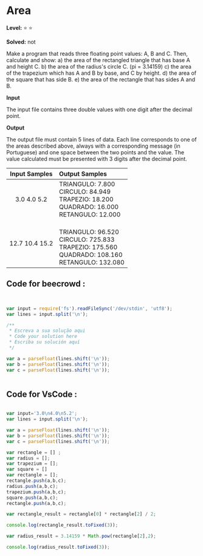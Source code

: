 
# Area 

**Level:** :star: :star:

**Solved:** not

Make a program that reads three floating point values: A, B and C. Then, calculate and show:
a) the area of the rectangled triangle that has base A and height C.
b) the area of the radius's circle C. (pi = 3.14159)
c) the area of the trapezium which has A and B by base, and C by height.
d) the area of ​​the square that has side B.
e) the area of the rectangle that has sides A and B.

**Input**

The input file contains three double values with one digit after the decimal point.

**Output**

The output file must contain 5 lines of data. Each line corresponds to one of the areas described above, always with a corresponding message (in Portuguese) and one space between the two points and the value. The value calculated must be presented with 3 digits after the decimal point.

|Input Samples |	Output Samples|
|:--:|:--|
|3.0 4.0 5.2 | TRIANGULO: 7.800 <br> CIRCULO: 84.949 <br>  TRAPEZIO: 18.200  <br> QUADRADO: 16.000 <br> RETANGULO: 12.000 <br> |
| 12.7 10.4 15.2  |<br> TRIANGULO: 96.520 <br> CIRCULO: 725.833 <br> TRAPEZIO: 175.560 <br>  QUADRADO: 108.160 <br> RETANGULO: 132.080 |

## Code for beecrowd : 

```javascript 


var input = require('fs').readFileSync('/dev/stdin', 'utf8');
var lines = input.split('\n');

/**
 * Escreva a sua solução aqui
 * Code your solution here
 * Escriba su solución aquí
 */

var a = parseFloat(lines.shift('\n'));
var b = parseFloat(lines.shift('\n'));
var c = parseFloat(lines.shift('\n'));



```

## Code for VsCode :


```javascript 

var input='3.0\n4.0\n5.2';
var lines = input.split('\n');

var a = parseFloat(lines.shift('\n'));
var b = parseFloat(lines.shift('\n'));
var c = parseFloat(lines.shift('\n'));

var rectangle = [] ;
var radius = [];
var trapezium = [];
var square = []
var rectangle = [];
rectangle.push(a,b,c);
radius.push(a,b,c);
trapezium.push(a,b,c);
square.push(a,b,c);
rectangle.push(a,b,c);

var rectangle_result = rectangle[0] * rectangle[2] / 2;

console.log(rectangle_result.toFixed(3));

var radius_result = 3.14159 * Math.pow(rectangle[2],2);

console.log(radius_result.toFixed(3));




```
